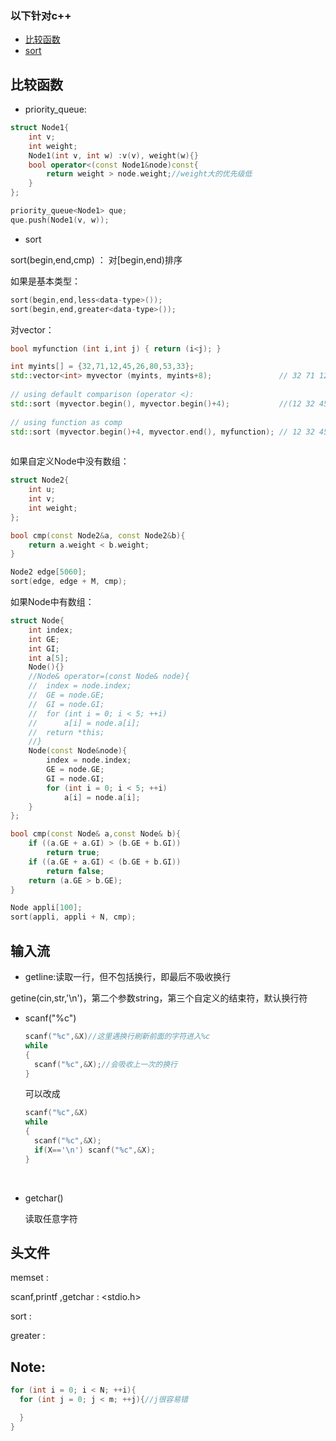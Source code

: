### 以下针对c++

* [比较函数](#比较函数)
* [sort](#sort)

## 比较函数

- priority_queue:

```c++
struct Node1{
	int v;
	int weight;
	Node1(int v, int w) :v(v), weight(w){}
	bool operator<(const Node1&node)const{
		return weight > node.weight;//weight大的优先级低
	}
};

priority_queue<Node1> que;
que.push(Node1(v, w));
```



- sort

sort(begin,end,cmp)  ： 对[begin,end)排序

如果是基本类型：

```c++
sort(begin,end,less<data-type>());
sort(begin,end,greater<data-type>());
```

对vector：

```c++
bool myfunction (int i,int j) { return (i<j); }  

int myints[] = {32,71,12,45,26,80,53,33};  
std::vector<int> myvector (myints, myints+8);               // 32 71 12 45 26 80 53 33  
  
// using default comparison (operator <):  
std::sort (myvector.begin(), myvector.begin()+4);           //(12 32 45 71)26 80 53 33  
  
// using function as comp  
std::sort (myvector.begin()+4, myvector.end(), myfunction); // 12 32 45 71(26 33 53 80)  
  
```

如果自定义Node中没有数组：

```c++
struct Node2{
	int u;
	int v;
	int weight;
};

bool cmp(const Node2&a, const Node2&b){
	return a.weight < b.weight;
}

Node2 edge[5060];
sort(edge, edge + M, cmp);
```

如果Node中有数组：

```c++
struct Node{
	int index;
	int GE;
	int GI;
	int a[5];
	Node(){}
	//Node& operator=(const Node& node){
	//	index = node.index;
	//	GE = node.GE;
	//	GI = node.GI;
	//	for (int i = 0; i < 5; ++i)
	//		a[i] = node.a[i];
	//	return *this;
	//}
	Node(const Node&node){
		index = node.index;
		GE = node.GE;
		GI = node.GI;
		for (int i = 0; i < 5; ++i)
			a[i] = node.a[i];
	}
};

bool cmp(const Node& a,const Node& b){
	if ((a.GE + a.GI) > (b.GE + b.GI))
		return true;
	if ((a.GE + a.GI) < (b.GE + b.GI))
		return false;
	return (a.GE > b.GE);
}

Node appli[100];
sort(appli, appli + N, cmp);
```



## 输入流

- getline:读取一行，但不包括换行，即最后不吸收换行

​       getine(cin,str,'\n')，第二个参数string，第三个自定义的结束符，默认换行符

- scanf("%c")

  ```c++
  scanf("%c",&X)//这里遇换行刷新前面的字符进入%c
  while
  {
    scanf("%c",&X);//会吸收上一次的换行
  }
  ```

  可以改成

  ```c++
  scanf("%c",&X)
  while
  {
    scanf("%c",&X);
    if(X=='\n') scanf("%c",&X);
  }
  ```

  ​

- getchar()

  读取任意字符



## 头文件

memset : <cstring>

scanf,printf ,getchar : <stdio.h>

sort : <algorithm>

greater : <functional>



## Note:

```c++
for (int i = 0; i < N; ++i){
  for (int j = 0; j < m; ++j){//j很容易错

  }
}
```

